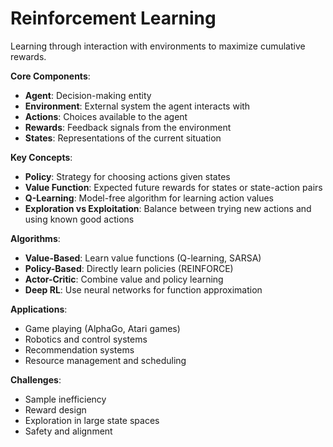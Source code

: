 # Reinforcement Learning

Learning through interaction with environments to maximize cumulative rewards.

**Core Components**:
- **Agent**: Decision-making entity
- **Environment**: External system the agent interacts with
- **Actions**: Choices available to the agent
- **Rewards**: Feedback signals from the environment
- **States**: Representations of the current situation

**Key Concepts**:
- **Policy**: Strategy for choosing actions given states
- **Value Function**: Expected future rewards for states or state-action pairs
- **Q-Learning**: Model-free algorithm for learning action values
- **Exploration vs Exploitation**: Balance between trying new actions and using known good actions

**Algorithms**:
- **Value-Based**: Learn value functions (Q-learning, SARSA)
- **Policy-Based**: Directly learn policies (REINFORCE)
- **Actor-Critic**: Combine value and policy learning
- **Deep RL**: Use neural networks for function approximation

**Applications**:
- Game playing (AlphaGo, Atari games)
- Robotics and control systems
- Recommendation systems
- Resource management and scheduling

**Challenges**:
- Sample inefficiency
- Reward design
- Exploration in large state spaces
- Safety and alignment